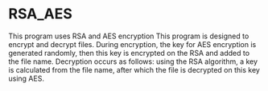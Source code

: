 # RSA_AES
This program uses RSA and AES encryption
This program is designed to encrypt and decrypt files.
During encryption, the key for AES encryption is generated randomly, then this key is encrypted on the RSA and added to the file name.
Decryption occurs as follows: using the RSA algorithm, a key is calculated from the file name, after which the file is decrypted on this key using AES.
